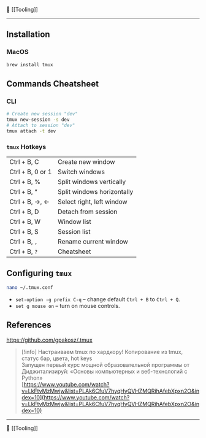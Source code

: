 📂 [[Tooling]]

----
## Installation
### MacOS
```Bash
brew install tmux
```
## Commands Cheatsheet
### CLI
```Bash
# Create new session "dev"
tmux new-session -s dev
# Attach to session "dev"
tmux attach -t dev
```
### `tmux` Hotkeys
|   |   |
|---|---|
|Ctrl + B, C|Create new window|
|Ctrl + B, 0 or 1|Switch windows|
|Ctrl + B, %|Split windows vertically|
|Ctrl + B, “|Split windows horizontally|
|Ctrl + B, →, ←|Select right, left window|
|Ctrl + B, D|Detach from session|
|Ctrl + B, W|Window list|
|Ctrl + B, S|Session list|
|Ctrl + B, `,`|Rename current window|
|Ctrl + B, `?`|Cheatsheet|
## Configuring `tmux`
```Bash
nano ~/.tmux.conf
```
- `set-option -g prefix C-q` – change default `Ctrl + B` to `Ctrl + Q`.
- `set g mouse on` – turn on mouse controls.
## References
https://github.com/gpakosz/.tmux

> [!info] Настраиваем tmux по хардкору! Копирование из tmux, статус бар, цвета, hot keys  
> Запущен первый курс мощной образовательной программы от Диджитализируй: «Основы компьютерных и веб-технологий с Python»  
> [https://www.youtube.com/watch?v=LkFtvMzMwjw&list=PLAk6CfuV7hyqHyQVHZMQRihAfebXpxn2O&index=10](https://www.youtube.com/watch?v=LkFtvMzMwjw&list=PLAk6CfuV7hyqHyQVHZMQRihAfebXpxn2O&index=10)

----
📂 [[Tooling]]
